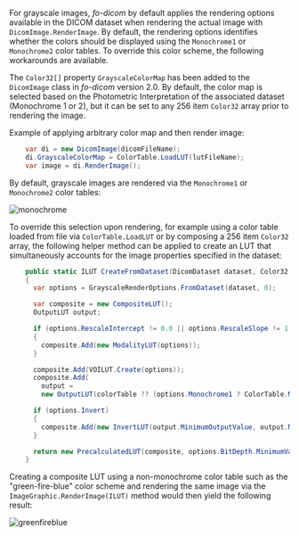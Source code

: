 For grayscale images, *fo-dicom* by default applies the rendering options available in the DICOM dataset when rendering the actual image with `DicomImage.RenderImage`. By default, the rendering options identifies whether the colors should be displayed using the `Monochrome1` or `Monochrome2` color tables. To override this color scheme, the following workarounds are available.

The `Color32[]` property `GrayscaleColorMap` has been added to the `DicomImage` class in *fo-dicom* version 2.0. By default, the color map is selected based on the Photometric Interpretation of the associated dataset (Monochrome 1 or 2), but it can be set to any 256 item `Color32` array prior to rendering the image.

Example of applying arbitrary color map and then render image:

```csharp
    var di = new DicomImage(dicomFileName);
    di.GrayscaleColorMap = ColorTable.LoadLUT(lutFileName);
    var image = di.RenderImage();
```

By default, grayscale images are rendered via the `Monochrome1` or `Monochrome2` color tables: 

![monochrome](https://cloud.githubusercontent.com/assets/6515030/9720999/a3172874-5594-11e5-8c06-5b7ae246ff8c.png)

To override this selection upon rendering, for example using a color table loaded from file via `ColorTable.LoadLUT` or by composing a 256 item `Color32` array, the following helper method can be applied to create an LUT that simultaneously accounts for the image properties specified in the dataset:

```csharp
    public static ILUT CreateFromDataset(DicomDataset dataset, Color32[] colorTable)
    {
      var options = GrayscaleRenderOptions.FromDataset(dataset, 0);

      var composite = new CompositeLUT();
      OutputLUT output;

      if (options.RescaleIntercept != 0.0 || options.RescaleSlope != 1.0)
      {
        composite.Add(new ModalityLUT(options));
      }

      composite.Add(VOILUT.Create(options));
      composite.Add(
        output =
        new OutputLUT(colorTable ?? (options.Monochrome1 ? ColorTable.Monochrome1 : ColorTable.Monochrome2)));

      if (options.Invert)
      {
        composite.Add(new InvertLUT(output.MinimumOutputValue, output.MaximumOutputValue));
      }

      return new PrecalculatedLUT(composite, options.BitDepth.MinimumValue, options.BitDepth.MaximumValue);
    }
```

Creating a composite LUT using a non-monochrome color table such as the "green-fire-blue" color scheme and rendering the same image via the `ImageGraphic.RenderImage(ILUT)` method would then yield the following result:

![greenfireblue](https://cloud.githubusercontent.com/assets/6515030/9714016/7e9a4ae2-5555-11e5-9b46-7fcf75c315c1.jpg)
